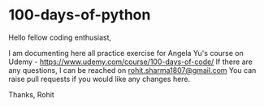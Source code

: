 # 100-days-of-python
Hello fellow coding enthusiast,

I am documenting here all practice exercise for Angela Yu's course on Udemy - https://www.udemy.com/course/100-days-of-code/
If there are any questions, I can be reached on rohit.sharma1807@gmail.com
You can raise pull requests if you would like any changes here.

Thanks,
Rohit
